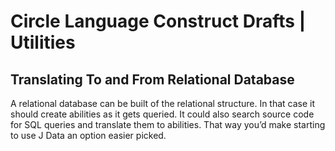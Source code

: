﻿Circle Language Construct Drafts | Utilities
============================================

Translating To and From Relational Database
-------------------------------------------

A relational database can be built of the relational structure. In that case it should create abilities as it gets queried. It could also search source code for SQL queries and translate them to abilities. That way you’d make starting to use J Data an option easier picked.